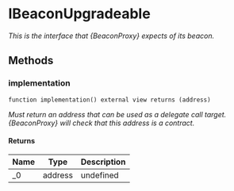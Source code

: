# IBeaconUpgradeable







*This is the interface that {BeaconProxy} expects of its beacon.*

## Methods

### implementation

```solidity
function implementation() external view returns (address)
```



*Must return an address that can be used as a delegate call target. {BeaconProxy} will check that this address is a contract.*


#### Returns

| Name | Type | Description |
|---|---|---|
| _0 | address | undefined




